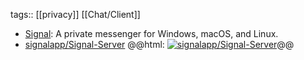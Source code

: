 tags:: [[privacy]] [[Chat/Client]]

- [Signal](https://signal.org/): A private messenger for Windows, macOS, and Linux.
- [signalapp/Signal-Server](https://github.com/signalapp/Signal-Server)
  @@html: <a href="https://github.com/signalapp/Signal-Server/"><img src="https://github-readme-stats-astronomer.vercel.app/api/pin/?username=signalapp&repo=Signal-Server&theme=tokyonight" alt="signalapp/Signal-Server"/></a>@@